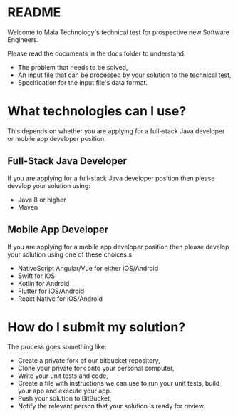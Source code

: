 # README

Welcome to Maia Technology's technical test for prospective new Software Engineers.

Please read the documents in the docs folder to understand:

* The problem that needs to be solved,
* An input file that can be processed by your solution to the technical test,
* Specification for the input file's data format.

# What technologies can I use?

This depends on whether you are applying for a full-stack Java developer or mobile app developer position.

## Full-Stack Java Developer

If you are applying for a full-stack Java developer position then please develop your solution using:

* Java 8 or higher
* Maven

## Mobile App Developer

If you are applying for a mobile app developer position then please develop your solution using one of these choices:s

* NativeScript Angular/Vue for either iOS/Android
* Swift for iOS
* Kotlin for Android
* Flutter for iOS/Android
* React Native for iOS/Android

# How do I submit my solution?

The process goes something like:

* Create a private fork of our bitbucket repository,
* Clone your private fork onto your personal computer,
* Write your unit tests and code,
* Create a file with instructions we can use to run your unit tests, build your app and execute your app.
* Push your solution to BitBucket,
* Notify the relevant person that your solution is ready for review.
